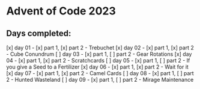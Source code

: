 # Advent of Code 2023
## Days completed:
[x] day 01 - [x] part 1, [x] part 2 - Trebuchet
[x] day 02 - [x] part 1, [x] part 2 - Cube Conundrum
[ ] day 03 - [x] part 1, [ ] part 2 - Gear Rotations
[x] day 04 - [x] part 1, [x] part 2 - Scratchcards
[ ] day 05 - [x] part 1, [ ] part 2 - If you give a Seed to a Fertilizer
[x] day 06 - [x] part 1, [x] part 2 - Wait for it
[x] day 07 - [x] part 1, [x] part 2 - Camel Cards
[ ] day 08 - [x] part 1, [ ] part 2 - Hunted Wasteland
[ ] day 09 - [x] part 1, [ ] part 2 - Mirage Maintenance
